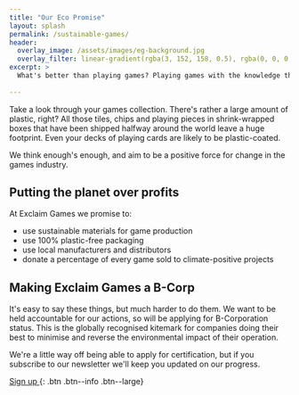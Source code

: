 ```yaml
---
title: "Our Eco Promise"
layout: splash
permalink: /sustainable-games/
header:
  overlay_image: /assets/images/eg-background.jpg
  overlay_filter: linear-gradient(rgba(3, 152, 158, 0.5), rgba(0, 0, 0, 0.5))
excerpt: >
  What's better than playing games? Playing games with the knowledge that they're having a positive impact on the planet.
  
---
```


Take a look through your games collection. There's rather a large amount of plastic, right? All those tiles, chips and playing pieces in shrink-wrapped boxes that have been shipped halfway around the world leave a huge footprint. Even your decks of playing cards are likely to be plastic-coated. 

We think enough's enough, and aim to be a positive force for change in the games industry.

## Putting the planet over profits

At Exclaim Games we promise to:

   * use sustainable materials for game production
   * use 100% plastic-free packaging
   * use local manufacturers and distributors
   * donate a percentage of every game sold to climate-positive projects

## Making Exclaim Games a B-Corp
 
It's easy to say these things, but much harder to do them. We want to be held accountable for our actions, so will be applying for B-Corporation status. This is the globally recognised kitemark for companies doing their best to minimise and reverse the environmental impact of their operation.

We're a little way off being able to apply for certification, but if you subscribe to our newsletter we'll keep you updated on our progress.

[Sign up <i class="fa fa-angle-right"></i>](https://tinyletter.com/exclaimgames){: .btn .btn--info .btn--large}
